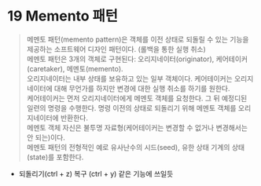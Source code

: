 # 19 Memento 패턴

> 메멘토 패턴(memento pattern)은 객체를 이전 상태로 되돌릴 수 있는 기능을 제공하는 소프트웨어 디자인 패턴이다. (롤백을 통한 실행 취소)    
> 메멘토 패턴은 3개의 객체로 구현된다: 오리지네이터(originator), 케어테이커(caretaker), 메멘토(memento).   
> 오리지네이터는 내부 상태를 보유하고 있는 일부 객체이다. 케어테이커는 오리지네이터에 대해 무언가를 하지만 변경에 대한 실행 취소를 하기를 원한다.   
> 케어테이커는 먼저 오리지네이터에게 메멘토 객체를 요청한다. 그 뒤 예정디된 일련의 명령을 수행한다. 명령 이전의 상태로 되돌리기 위해 메멘토 객체를 오리지네이터에 반환한다.  
> 메멘토 객체 자신은 불투명 자료형(케어테이커는 변경할 수 없거나 변경해서는 안 되는)이다.  
> 메멘토 패턴의 전형적인 예로 유사난수의 시드(seed), 유한 상태 기계의 상태(state)를 포함한다.  

* 되돌리기(ctrl + z) 복구 (ctrl + y) 같은 기능에 쓰일듯